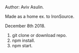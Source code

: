 Author: Aviv Asulin.

Made as a home ex. to IronSource.

December 8th 2018.

1. git clone or download repo.
2. npm install.
3. npm start.
